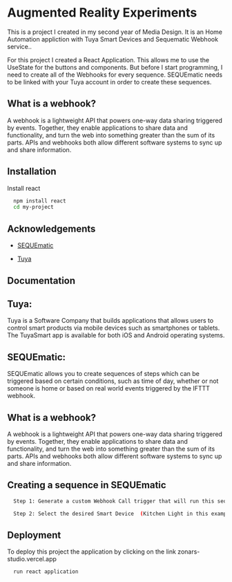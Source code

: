 
# Augmented Reality Experiments

This is a project I created in my second year of Media Design. It is an
Home Automation appliction with Tuya Smart Devices and Sequematic Webhook service..

For this project I created a React Application. This allows me to use the UseState for the buttons and components. But before I start programming, I need to create all of the Webhooks for every sequence. SEQUEmatic needs to be linked with your Tuya account in order to create these sequences. 
 
## What is a webhook?

A webhook is a lightweight API that powers one-way data sharing triggered by events. Together, they enable applications to share data and functionality, and turn the web into something greater than the sum of its parts. APIs and webhooks both allow different software systems to sync up and share information.





## Installation

Install react

```bash
  npm install react
  cd my-project
```
    
## Acknowledgements

 - [SEQUEmatic](https://sequematic.com/)

  - [Tuya](https:/tuya.com/)
 

## Documentation

## Tuya:

Tuya is a Software Company that builds applications that allows users to control smart products via mobile devices such as smartphones or tablets. The TuyaSmart app is available for both iOS and Android operating systems.

## SEQUEmatic:

SEQUEmatic allows you to create sequences of steps which can be triggered based on certain conditions, such as time of day, whether or not someone is home or based on real world events triggered by the IFTTT webhook.


## What is a webhook?

A webhook is a lightweight API that powers one-way data sharing triggered by events. Together, they enable applications to share data and functionality, and turn the web into something greater than the sum of its parts. APIs and webhooks both allow different software systems to sync up and share information.




## Creating a sequence in SEQUEmatic

```bash
  Step 1: Generate a custom Webhook Call trigger that will run this sequence as soon as the webhook is called.
```

```bash
  Step 2: Select the desired Smart Device  (Kitchen Light in this example)
```

## Deployment

To deploy this project the application by clicking on the link
zonars-studio.vercel.app

```bash
  run react application
```

